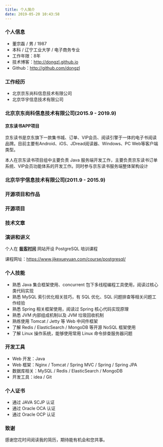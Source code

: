 ```yaml
---
title: 个人简介
date: 2019-05-20 10:43:58
---
```

### 个人信息
- 董宗磊 / 男 / 1987
- 本科 / 辽宁工业大学 / 电子商务专业
- 工作年限：8年
- 技术博客：http://dongzl.github.io
- Github：http://github.com/dongzl

### 工作经历
- 北京京东尚科信息技术有限公司
- 北京华宇信息技术有限公司

### 北京京东尚科信息技术有限公司(2015.9 - 2019.9)

#### 京东读书APP项目
京东读书是京东旗下一款集书城、订单、VIP会员、阅读引擎于一体的电子书阅读品牌。目前主要有Android、iOS、JDread阅读器、Windows、PC Web等客户端类型。

本人在京东读书项目组中主要负责 Java 服务端开发工作，主要负责京东读书订单系统、VIP会员功能体系的开发工作。同时参与京东读书服务端整体架构设计

### 北京华宇信息技术有限公司(2011.9 - 2015.9)

### 开源项目和作品

### 开源项目

### 技术文章

### 演讲和讲义

个人在 [**极客时间**](https://www.jikexueyuan.com) 网站开设 PostgreSQL 培训课程

课程网址：https://www.jikexueyuan.com/course/postgresql/

### 个人技能
- 熟悉 Java 集合框架使用、concurrent 包下多线程编程工具使用，阅读过核心类代码实现
- 熟悉 MySQL 索引优化相关技巧，有 SQL 优化、SQL 问题排查等相关问题工作经验
- 熟悉 Spring 相关框架使用，阅读过 Spring 核心代码实现原理
- 熟悉 JVM 内部组成机制以及 JVM 垃圾回收机制
- 熟练使用 Tomcat / Jetty 等 Web 中间件框架
- 了解 Redis / ElasticSearch / MongoDB 等开源 NoSQL 框架使用
- 了解 Linux 操作系统，能够使用常用 Linux 命令排查服务器问题

### 开发工具
- Web 开发：Java
- Web 框架：Nginx / Tomcat / Spring MVC / Spring / Spring JPA
- 数据库相关：MySQL / Redis / ElasticSearch / MongoDB
- 开发工具：idea / Git

### 个人证书
- 通过 JAVA SCJP 认证
- 通过 Oracle OCA 认证
- 通过 Oracle OCP 认证

### 致谢

感谢您花时间阅读我的简历，期待能有机会和您共事。